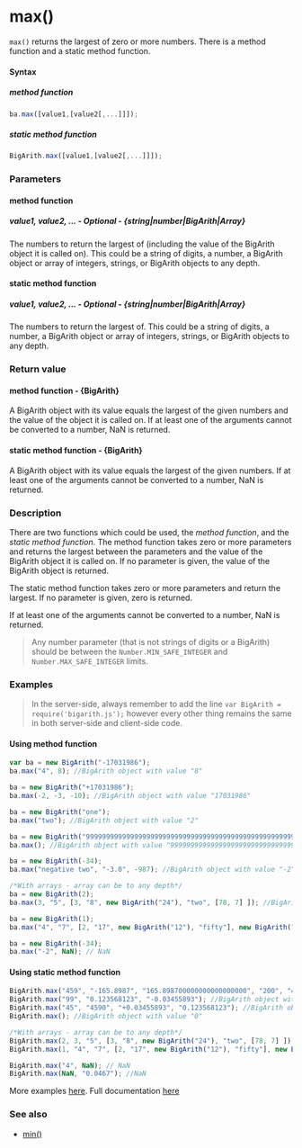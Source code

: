 # max()
<code>max()</code> returns the largest of zero or more numbers. There is a method function and a static method function.

#### Syntax
##### method function
```javascript
ba.max([value1,[value2[,...]]]);
```

##### static method function
```javascript
BigArith.max([value1,[value2[,...]]]);
```
 
### Parameters
#### method function
##### value1, value2, ... - Optional - {string|number|BigArith|Array}
The numbers to return the largest of (including the value of the BigArith object it is called on). This could be a string of digits, a number, a BigArith object or array of integers, strings, or BigArith objects to any depth.

#### static method function
##### value1, value2, ... - Optional - {string|number|BigArith|Array}
The numbers to return the largest of. This could be a string of digits, a number, a BigArith object or array of integers, strings, or BigArith objects to any depth.

### Return value
#### method function - {BigArith}
A BigArith object with its value equals the largest of the given numbers and the value of the object it is called on. If at least one of the arguments cannot be converted to a number, NaN is returned.

#### static method function - {BigArith}
A BigArith object with its value equals the largest of the given numbers. If at least one of the arguments cannot be converted to a number, NaN is returned.

### Description
There are two functions which could be used, the *method function*, and the *static method function*. The method function takes zero or more parameters and returns the largest between the parameters and the value of the BigArith object it is called on. If no parameter is given, the value of the BigArith object is returned.

The static method function takes zero or more parameters and return the largest. If no parameter is given, zero is returned.

If at least one of the arguments cannot be converted to a number, NaN is returned.

> Any number parameter (that is not strings of digits or a BigArith) should be between the <code>Number.MIN_SAFE_INTEGER</code> and <code>Number.MAX_SAFE_INTEGER</code> limits.

### Examples

> In the server-side, always remember to add the line `var BigArith = require('bigarith.js');` however every other thing remains the same in both server-side and client-side code.

#### Using method function

```javascript
var ba = new BigArith("-17031986");
ba.max("4", 8); //BigArith object with value "8"

ba = new BigArith("+17031986");
ba.max(-2, -3, -10); //BigArith object with value "17031986"

ba = new BigArith("one");
ba.max("two"); //BigArith object with value "2"

ba = new BigArith("999999999999999999999999999999999999999999999999999999999999999999999999999999999999999999999999");
ba.max(); //BigArith object with value "999999999999999999999999999999999999999999999999999999999999999999999999999999999999999999999999"

ba = new BigArith(-34);
ba.max("negative two", "-3.0", -987); //BigArith object with value "-2"

/*With arrays - array can be to any depth*/
ba = new BigArith(2);
ba.max(3, "5", [3, "8", new BigArith("24"), "two", [78, 7] ]); //BigArith object with value "78"

ba = new BigArith(1);
ba.max("4", "7", [2, "17", new BigArith("12"), "fifty"], new BigArith("30")); //BigArith object with value "50"

ba = new BigArith(-34);
ba.max("-2", NaN); // NaN
```

#### Using static method function
```javascript
BigArith.max("459", "-165.8987", "165.898700000000000000000", "200", "467"); //BigArith object with value "467"
BigArith.max("99", "0.123568123", "-0.03455893"); //BigArith object with value "99"
BigArith.max("45", "4590", "+0.03455893", "0.123568123"); //BigArith object with value "4590"
BigArith.max(); //BigArith object with value "0"

/*With arrays - array can be to any depth*/
BigArith.max(2, 3, "5", [3, "8", new BigArith("24"), "two", [78, 7] ]); //BigArith object with value "78"
BigArith.max(1, "4", "7", [2, "17", new BigArith("12"), "fifty"], new BigArith("30")) //BigArith object with value "50"

BigArith.max("4", NaN); // NaN
BigArith.max(NaN, "0.0467"); //NaN
```

More examples [here](https://github.com/osofem/bigarith.js/tree/master/examples/). Full documentation [here](https://github.com/osofem/bigarith.js/tree/master/documentation)

### See also
* [min()](https://osofem.github.io/bigarith.js/documentation/min.html)